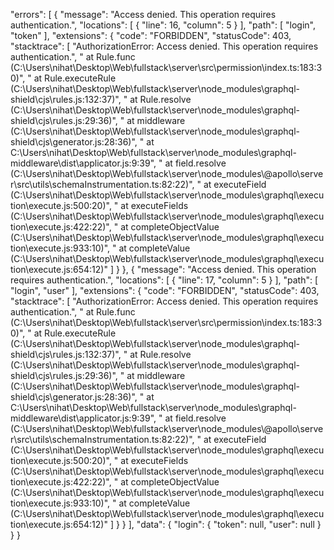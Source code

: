 
  "errors": [
    {
      "message": "Access denied. This operation requires authentication.",
      "locations": [
        {
          "line": 16,
          "column": 5
        }
      ],
      "path": [
        "login",
        "token"
      ],
      "extensions": {
        "code": "FORBIDDEN",
        "statusCode": 403,
        "stacktrace": [
          "AuthorizationError: Access denied. This operation requires authentication.",
          "    at Rule.func (C:\\Users\\nihat\\Desktop\\Web\\fullstack\\server\\src\\permission\\index.ts:183:30)",
          "    at Rule.executeRule (C:\\Users\\nihat\\Desktop\\Web\\fullstack\\server\\node_modules\\graphql-shield\\cjs\\rules.js:132:37)",
          "    at Rule.resolve (C:\\Users\\nihat\\Desktop\\Web\\fullstack\\server\\node_modules\\graphql-shield\\cjs\\rules.js:29:36)",
          "    at middleware (C:\\Users\\nihat\\Desktop\\Web\\fullstack\\server\\node_modules\\graphql-shield\\cjs\\generator.js:28:36)",
          "    at C:\\Users\\nihat\\Desktop\\Web\\fullstack\\server\\node_modules\\graphql-middleware\\dist\\applicator.js:9:39",
          "    at field.resolve (C:\\Users\\nihat\\Desktop\\Web\\fullstack\\server\\node_modules\\@apollo\\server\\src\\utils\\schemaInstrumentation.ts:82:22)",
          "    at executeField (C:\\Users\\nihat\\Desktop\\Web\\fullstack\\server\\node_modules\\graphql\\execution\\execute.js:500:20)",
          "    at executeFields (C:\\Users\\nihat\\Desktop\\Web\\fullstack\\server\\node_modules\\graphql\\execution\\execute.js:422:22)",
          "    at completeObjectValue (C:\\Users\\nihat\\Desktop\\Web\\fullstack\\server\\node_modules\\graphql\\execution\\execute.js:933:10)",
          "    at completeValue (C:\\Users\\nihat\\Desktop\\Web\\fullstack\\server\\node_modules\\graphql\\execution\\execute.js:654:12)"
        ]
      }
    },
    {
      "message": "Access denied. This operation requires authentication.",
      "locations": [
        {
          "line": 17,
          "column": 5
        }
      ],
      "path": [
        "login",
        "user"
      ],
      "extensions": {
        "code": "FORBIDDEN",
        "statusCode": 403,
        "stacktrace": [
          "AuthorizationError: Access denied. This operation requires authentication.",
          "    at Rule.func (C:\\Users\\nihat\\Desktop\\Web\\fullstack\\server\\src\\permission\\index.ts:183:30)",
          "    at Rule.executeRule (C:\\Users\\nihat\\Desktop\\Web\\fullstack\\server\\node_modules\\graphql-shield\\cjs\\rules.js:132:37)",
          "    at Rule.resolve (C:\\Users\\nihat\\Desktop\\Web\\fullstack\\server\\node_modules\\graphql-shield\\cjs\\rules.js:29:36)",
          "    at middleware (C:\\Users\\nihat\\Desktop\\Web\\fullstack\\server\\node_modules\\graphql-shield\\cjs\\generator.js:28:36)",
          "    at C:\\Users\\nihat\\Desktop\\Web\\fullstack\\server\\node_modules\\graphql-middleware\\dist\\applicator.js:9:39",
          "    at field.resolve (C:\\Users\\nihat\\Desktop\\Web\\fullstack\\server\\node_modules\\@apollo\\server\\src\\utils\\schemaInstrumentation.ts:82:22)",
          "    at executeField (C:\\Users\\nihat\\Desktop\\Web\\fullstack\\server\\node_modules\\graphql\\execution\\execute.js:500:20)",
          "    at executeFields (C:\\Users\\nihat\\Desktop\\Web\\fullstack\\server\\node_modules\\graphql\\execution\\execute.js:422:22)",
          "    at completeObjectValue (C:\\Users\\nihat\\Desktop\\Web\\fullstack\\server\\node_modules\\graphql\\execution\\execute.js:933:10)",
          "    at completeValue (C:\\Users\\nihat\\Desktop\\Web\\fullstack\\server\\node_modules\\graphql\\execution\\execute.js:654:12)"
        ]
      }
    }
  ],
  "data": {
    "login": {
      "token": null,
      "user": null
    }
  }
}

